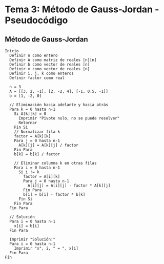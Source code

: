 # Tema 3: Método de Gauss-Jordan - Pseudocódigo
## Método de Gauss-Jordan
    Inicio
      Definir n como entero
      Definir A como matriz de reales [n][n]
      Definir b como vector de reales [n]
      Definir x como vector de reales [n]
      Definir i, j, k como enteros
      Definir factor como real
    
      n = 3
      A = [[3, 2, -1], [2, -2, 4], [-1, 0.5, -1]]
      b = [1, -2, 0]
    
      // Eliminación hacia adelante y hacia atrás
      Para k = 0 hasta n-1
        Si A[k][k] = 0
          Imprimir "Pivote nulo, no se puede resolver"
          Retornar
        Fin Si
        // Normalizar fila k
        factor = A[k][k]
        Para j = 0 hasta n-1
          A[k][j] = A[k][j] / factor
        Fin Para
        b[k] = b[k] / factor
    
        // Eliminar columna k en otras filas
        Para i = 0 hasta n-1
          Si i != k
            factor = A[i][k]
            Para j = 0 hasta n-1
              A[i][j] = A[i][j] - factor * A[k][j]
            Fin Para
            b[i] = b[i] - factor * b[k]
          Fin Si
        Fin Para
      Fin Para
    
      // Solución
      Para i = 0 hasta n-1
        x[i] = b[i]
      Fin Para
    
      Imprimir "Solución:"
      Para i = 0 hasta n-1
        Imprimir "x", i, " = ", x[i]
      Fin Para
    Fin
